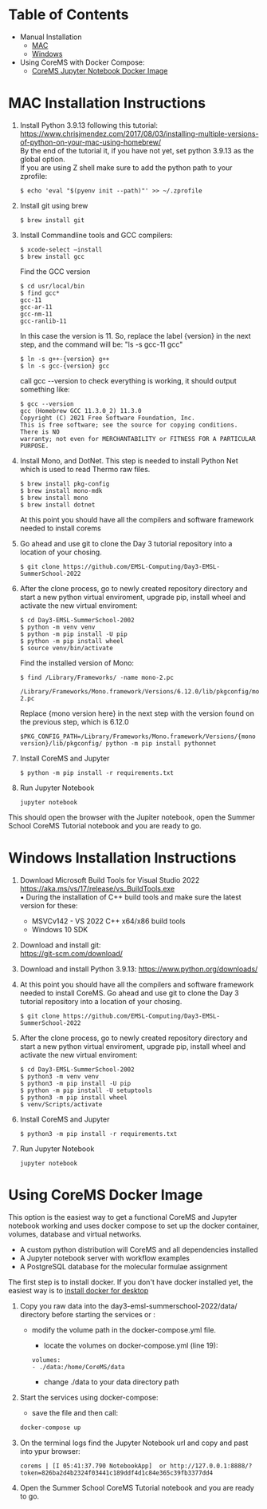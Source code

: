 
# Table of Contents  
- Manual Installation  
  - [MAC](#mac-installation-instructions)  
  - [Windows](#windows-installation-instructions)  
- Using CoreMS with Docker Compose:     
  - [CoreMS Jupyter Notebook Docker Image](#using-corems-docker-image)
  
# MAC Installation Instructions

1. Install Python 3.9.13 following this tutorial:
  https://www.chrisjmendez.com/2017/08/03/installing-multiple-versions-of-python-on-your-mac-using-homebrew/  
  By the end of the tutorial it, if you have not yet, set python 3.9.13 as the global option.  
  If you are using Z shell make sure to add the python path to your zprofile:  
    ```
    $ echo 'eval "$(pyenv init --path)"' >> ~/.zprofile
    ```  
2. Install git using brew

    ```
    $ brew install git
    ```
3. Install Commandline tools and GCC compilers:
    ```
    $ xcode-select –install
    $ brew install gcc
    ```
    Find the GCC version 
    ```
    $ cd usr/local/bin
    $ find gcc*  
    gcc-11  
    gcc-ar-11  
    gcc-nm-11  
    gcc-ranlib-11  
    ```
    In this case the version is 11. So, replace the label {version} in the next step, and the command will be: "ls -s gcc-11 gcc"

    ```
    $ ln -s g++-{version} g++ 
    $ ln -s gcc-{version} gcc

    ```
    call gcc --version to check everything is working, it should output something like:

    ```
    $ gcc --version
    gcc (Homebrew GCC 11.3.0_2) 11.3.0
    Copyright (C) 2021 Free Software Foundation, Inc.
    This is free software; see the source for copying conditions.  There is NO
    warranty; not even for MERCHANTABILITY or FITNESS FOR A PARTICULAR PURPOSE.
    ```

4. Install Mono, and DotNet. This step is needed to install Python Net which is used to read Thermo raw files. 
    ```
    $ brew install pkg-config
    $ brew install mono-mdk
    $ brew install mono
    $ brew install dotnet
    ```
    At this point you should have all the compilers and software framework needed to install corems

5. Go ahead and use git to clone the Day 3 tutorial repository into a location of your chosing. 
    ```
    $ git clone https://github.com/EMSL-Computing/Day3-EMSL-SummerSchool-2022
    ```  
6. After the clone process, go to newly created  repository directory and start a new python virtual enviroment, upgrade pip, install wheel and activate the new virtual enviroment:
    ```
    $ cd Day3-EMSL-SummerSchool-2002
    $ python -m venv venv
    $ python -m pip install -U pip
    $ python -m pip install wheel
    $ source venv/bin/activate
    ```
    Find the installed version of Mono:

    ```
    $ find /Library/Frameworks/ -name mono-2.pc

    /Library/Frameworks/Mono.framework/Versions/6.12.0/lib/pkgconfig/mono-2.pc
    ```
    Replace {mono version here} in the next step with the version found on the previous step, which is 6.12.0

    ```
    $PKG_CONFIG_PATH=/Library/Frameworks/Mono.framework/Versions/{mono version}/lib/pkgconfig/ python -m pip install pythonnet
    ```
7. Install CoreMS and Jupyter
    ``` 
    $ python -m pip install -r requirements.txt
    ```
8. Run Jupyter Notebook
    ```
    jupyter notebook
    ```
This should open the browser with the Jupiter notebook, open the Summer School CoreMS Tutorial notebook and you are ready to go. 

# Windows Installation Instructions

1. Download Microsoft Build Tools for Visual Studio 2022 
https://aka.ms/vs/17/release/vs_BuildTools.exe  
•	During the installation of C++ build tools and make sure the latest version for these:
    - MSVCv142 - VS 2022 C++ x64/x86 build tools 
    - Windows 10 SDK

2. Download and install git:  
https://git-scm.com/download/

3. Download and install Python 3.9.13:
https://www.python.org/downloads/

4. At this point you should have all the compilers and software framework needed to install CoreMS. Go ahead and use git to clone the Day 3 tutorial repository into a location of your chosing. 
    ```
    $ git clone https://github.com/EMSL-Computing/Day3-EMSL-SummerSchool-2022
    ```  
5. After the clone process, go to newly created repository directory and start a new python virtual enviroment, upgrade pip, install wheel and activate the new virtual enviroment:
    ```
    $ cd Day3-EMSL-SummerSchool-2002
    $ python3 -m venv venv
    $ python3 -m pip install -U pip
    $ python -m pip install -U setuptools
    $ python3 -m pip install wheel
    $ venv/Scripts/activate
    ```
7. Install CoreMS and Jupyter
    ``` 
    $ python3 -m pip install -r requirements.txt
    ```
8. Run Jupyter Notebook
    ```
    jupyter notebook
    ```

# Using CoreMS Docker Image

This option is the easiest way to get a functional CoreMS and Jupyter notebook working and uses docker compose to set up the docker container, volumes, database and virtual networks. 
- A custom python distribution will CoreMS and all dependencies installed
- A Jupyter notebook server with workflow examples
- A PostgreSQL database for the molecular formulae assignment

The first step is to install docker. If you don't have docker installed yet, the easiest way is to [install docker for desktop](https://www.docker.com/products/docker-desktop/)

1. Copy you raw data into the day3-emsl-summerschool-2022/data/ directory before starting the services or : 

    - modify the volume path in the docker-compose.yml file. 
    
        - locate the volumes on docker-compose.yml (line 19):

        ```
        volumes:
        - ./data:/home/CoreMS/data
        ```
        - change ./data to your data directory path  

2. Start the services using docker-compose: 
    
    - save the file and then call:
    
    ```bash
    docker-compose up
    ```
3. On the terminal logs find the Jupyter Notebook url and copy and past into ypur browser:  

    ```
    corems | [I 05:41:37.790 NotebookApp]  or http://127.0.0.1:8888/?token=826ba2d4b2324f03441c189ddf4d1c84e365c39fb3377dd4

    ```
4. Open the Summer School CoreMS Tutorial notebook and you are ready to go. 
